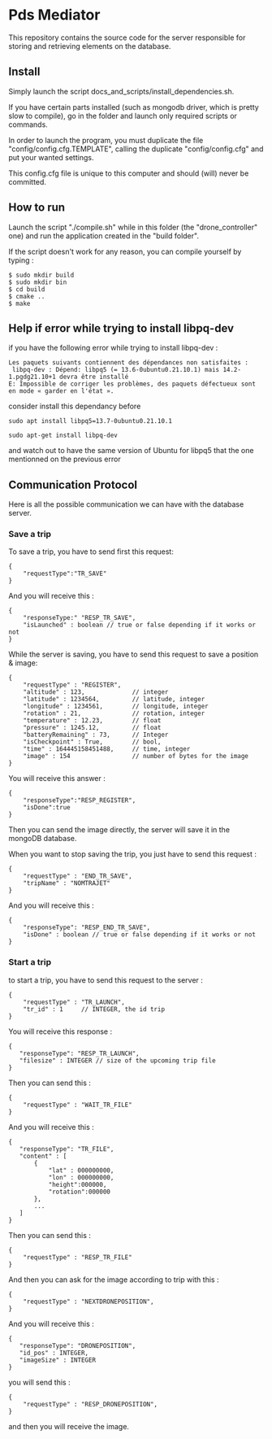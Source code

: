 # Pds Mediator

This repository contains the source code for the server responsible for storing and retrieving elements on the database.

## Install

Simply launch the script docs_and_scripts/install_dependencies.sh.

If you have certain parts installed (such as mongodb driver, which is pretty slow to compile), go in the folder and launch only required scripts or commands.

In order to launch the program, you must duplicate the file "config/config.cfg.TEMPLATE", calling the duplicate
"config/config.cfg" and put your wanted settings.

This config.cfg file is unique to this computer and should (will) never be committed.

## How to run

Launch the script "./compile.sh" while in this folder (the "drone_controller" one)
and run the application created in the "build folder".

If the script doesn't work for any reason, you can compile yourself by typing :

```
$ sudo mkdir build
$ sudo mkdir bin
$ cd build
$ cmake ..
$ make
```

## Help if error while trying to install libpq-dev

if you have the following error while trying to install libpq-dev :
```
Les paquets suivants contiennent des dépendances non satisfaites :
 libpq-dev : Dépend: libpq5 (= 13.6-0ubuntu0.21.10.1) mais 14.2-1.pgdg21.10+1 devra être installé
E: Impossible de corriger les problèmes, des paquets défectueux sont en mode « garder en l'état ».
```

consider install this dependancy before

```
sudo apt install libpq5=13.7-0ubuntu0.21.10.1

sudo apt-get install libpq-dev
```

and watch out to have the same version of Ubuntu for libpq5 that the one mentionned on the previous error

## Communication Protocol

Here is all the possible communication we can have with the database server.

### Save a trip

To save a trip, you have to send first this request:

```
{
    "requestType":"TR_SAVE"
}

```

And you will receive this :

```
{
	"responseType:" "RESP_TR_SAVE",
	"isLaunched" : boolean // true or false depending if it works or not
}
```

While the server is saving, you have to send this request to save a position & image:

```
{
    "requestType" : "REGISTER", 
    "altitude" : 123,             // integer
    "latitude" : 1234564,         // latitude, integer
    "longitude" : 1234561,        // longitude, integer
    "rotation" : 21,              // rotation, integer
    "temperature" : 12.23,        // float
    "pressure" : 1245.12,         // float
    "batteryRemaining" : 73,      // Integer        
    "isCheckpoint" : True,        // bool, 
    "time" : 164445158451488,     // time, integer
    "image" : 154                 // number of bytes for the image
}
```
You will receive this answer : 
```
{
    "responseType":"RESP_REGISTER",
    "isDone":true
}
```
Then you can send the image directly, the server will save it in the mongoDB database.


When you want to stop saving the trip, you just have to send this request :
```
{
	"requestType" : "END_TR_SAVE",
	"tripName" : "NOMTRAJET"
}
```

And you will receive this :
```
{
	"responseType": "RESP_END_TR_SAVE",
	"isDone" : boolean // true or false depending if it works or not
}
```
### Start a trip

to start a trip, you have to send this request to the server : 
```
{
	"requestType" : "TR_LAUNCH",
	"tr_id" : 1     // INTEGER, the id trip
}
```
 You will receive this response : 
 ```
{
	"responseType": "RESP_TR_LAUNCH",
	"filesize" : INTEGER // size of the upcoming trip file
}
```

Then you can send this : 
```
{
	"requestType" : "WAIT_TR_FILE"
}
```

And you will receive this : 
 ```
{
	"responseType": "TR_FILE",
	"content" : [
        {
            "lat" : 000000000,
            "lon" : 000000000,
            "height":000000,
            "rotation":000000
        },
        ...
    ]
}
```

Then you can send this : 
```
{
	"requestType" : "RESP_TR_FILE"
}
```

And then you can ask for the image according to trip with this : 
```
{
	"requestType" : "NEXTDRONEPOSITION",
}
```
And you will receive this : 

 ```
{
	"responseType": "DRONEPOSITION",
	"id_pos" : INTEGER,
    "imageSize" : INTEGER
}
```
you will send this : 

```
{
	"requestType" : "RESP_DRONEPOSITION",
}
```

and then you will receive the image.